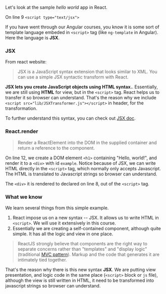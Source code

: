 Let's look at the sample _hello world_ app in React.

On line 9  `<script type="text/jsx">`

If you have went through our Angular courses, you know it is some sort of template language embeded in `<script>` tag (like `ng-template` in Angular). 
Here the language is **JSX**.

### JSX

From react website: 

> JSX is a JavaScript syntax extension that looks similar to XML. You can use a simple JSX syntactic transform with React.

**JSX lets you create JavaScript objects using HTML syntax.**. Essentially, we are still using **HTML** for view, but in the `<script>` tag.
React helps us to transfer it so browser can understand. That's the reason why we include `<script src="lib/JSXTransformer.js"></script>` in header, for the transformation.

To further understand this syntax, you can check out <a href="https://facebook.github.io/react/docs/jsx-in-depth.html" target="_blank">JSX doc</a>.

### React.render

> Render a ReactElement into the DOM in the supplied container and return a reference to the component.

On line 12, we create a DOM element `<h1>` containing "Hello, world!", and render it to a `<div>` with id `example`. Notice because of JSX, we can write HTML directly 
in the `<script>` tag, which normally only accepts Javascript. The HTML is translated to Javascript strings so browser can understand.

The `<div>` it is rendered to declared on line 8, out of the `<script>` tag.

### What we know

We learn several things from this simple example. 

1. React impose us on a new syntax -- JSX. It allows us to write HTML in `<script>`. We will use it extensively in this course.
2. Essentially we are creating a self-contained component, although quite simple. It has all the logic and view in one place.

> ReactJS strongly believe that components are the right way to separate concerns rather than "templates" and "display logic" (traditional <a href="http://en.wikipedia.org/wiki/Model%E2%80%93view%E2%80%93controller" target="_blank">MVC pattern</a>). 
Markup and the code that generates it are intimately tied together.

That's the reason why there is this new syntax **JSX**. We are putting view presentation, and logic code in the same place (`<script>` block or `js` file), although the view 
is still written in HTML, it need to be transformed into javascript strings so browser can understand.




